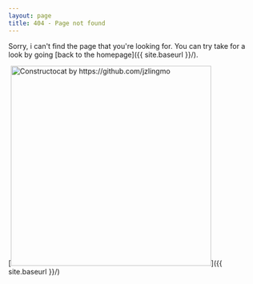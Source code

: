 ```yaml
---
layout: page
title: 404 - Page not found
---
```


Sorry, i can't find the page that you're looking for. You can try take for a look by going [back to the homepage]({{ site.baseurl }}/).

[<img src="{{ site.baseurl }}/images/404.jpg" alt="Constructocat by https://github.com/jzlingmo" style="width: 400px;"/>]({{ site.baseurl }}/)